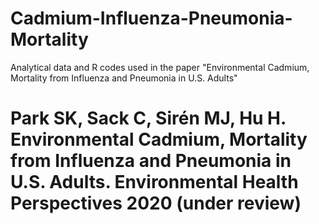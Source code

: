# Cadmium-Influenza-Pneumonia-Mortality
Analytical data and R codes used in the paper "Environmental Cadmium, Mortality from Influenza and Pneumonia in U.S. Adults"

# Park SK, Sack C, Sirén MJ, Hu H. Environmental Cadmium, Mortality from Influenza and Pneumonia in U.S. Adults. Environmental Health Perspectives 2020 (under review) 
